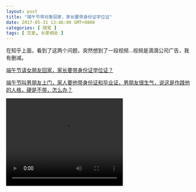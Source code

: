 ```yaml
---
layout: post
title: "端午节带对象回家，家长要带身份证学位证"
date: 2017-05-31 13:46:00 GMT+0800
categories: [ 随笔 ]
tags: [ 恋爱, 长辈相处 ]
---
```


在知乎上面，看到了这两个问题，突然想到了一段视频...视频是滴滴公司广告，我有删减。

<!-- more -->

[端午节请女朋友回家，家长要带身份证学位证？](https://www.zhihu.com/question/60478176)

[端午节叫男朋友上门，家人要他带身份证和毕业证，男朋友很生气，说这是作践他的人格，硬是不带，怎么办？](https://www.zhihu.com/question/60416551)

<video width="320" height="240" controls>
<source src="https://cdn1.yukapril.com/2017-05-31-before-marry.mp4" type="video/mp4">
</video>
